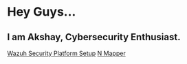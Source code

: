 <h1>Hey Guys...</h1>
<h2>I am Akshay, Cybersecurity Enthusiast.</h2>

<a href="https://github.com/akshaybabukk/Wazuh-Security-Platform-Setup" target="_blank">Wazuh Security Platform Setup</a>
<a href="https://github.com/akshaybabukk/N-Mapper" target="_blank">N Mapper</a>
